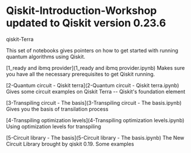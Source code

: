 # Qiskit-Introduction-Workshop  updated to Qiskit version 0.23.6 

qiskit-Terra

This set of notebooks gives pointers on how to get started with running quantum algorithms using Qiskit.

[1_ready and ibmq provider](1_ready and ibmq provider.ipynb) Makes sure you have all the necessary prerequisites to get Qiskit running. 

[2-Quantum circuit - Qiskit terra](2-Quantum circuit - Qiskit terra.ipynb) Gives some circuit examples on Qiskit Terra -- Qiskit's foundation element

[3-Transpiling circuit - The basis](3-Transpiling circuit - The basis.ipynb) Gives you the basis of transilation process

[4-Transpiling optimization levels](4-Transpiling optimization levels.ipynb) Using optimization levels for transpiling

[5-Circuit library - The basis](5-Circuit library - The basis.ipynb) The New Circuit Library brought by qiskit 0.19. Some examples
